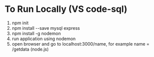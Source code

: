 # To Run Locally (VS code-sql) 
1. npm init 
2. npm install --save mysql express 
3. npm install -g nodemon 
4. run application using nodemon 
5. open browser and go to localhost:3000/name, for example name = /getdata (node.js)
